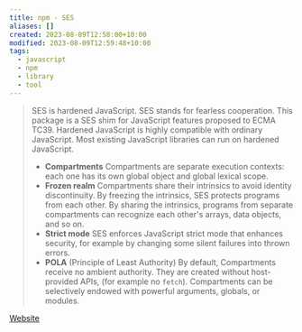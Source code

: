 ```yaml
---
title: npm - SES
aliases: []
created: 2023-08-09T12:58:00+10:00
modified: 2023-08-09T12:59:48+10:00
tags:
  - javascript
  - npm
  - library
  - tool
---
```


> SES is hardened JavaScript. SES stands for fearless cooperation. This package is a SES shim for JavaScript features proposed to ECMA TC39. Hardened JavaScript is highly compatible with ordinary JavaScript. Most existing JavaScript libraries can run on hardened JavaScript.
> - **Compartments** Compartments are separate execution contexts: each one has its own global object and global lexical scope.
> - **Frozen realm** Compartments share their intrinsics to avoid identity discontinuity. By freezing the intrinsics, SES protects programs from each other. By sharing the intrinsics, programs from separate compartments can recognize each other's arrays, data objects, and so on.
> - **Strict mode** SES enforces JavaScript strict mode that enhances security, for example by changing some silent failures into thrown errors.
> - **POLA** (Principle of Least Authority) By default, Compartments receive no ambient authority. They are created without host-provided APIs, (for example no `fetch`). Compartments can be selectively endowed with powerful arguments, globals, or modules.

[Website](https://www.npmjs.com/package/ses)
